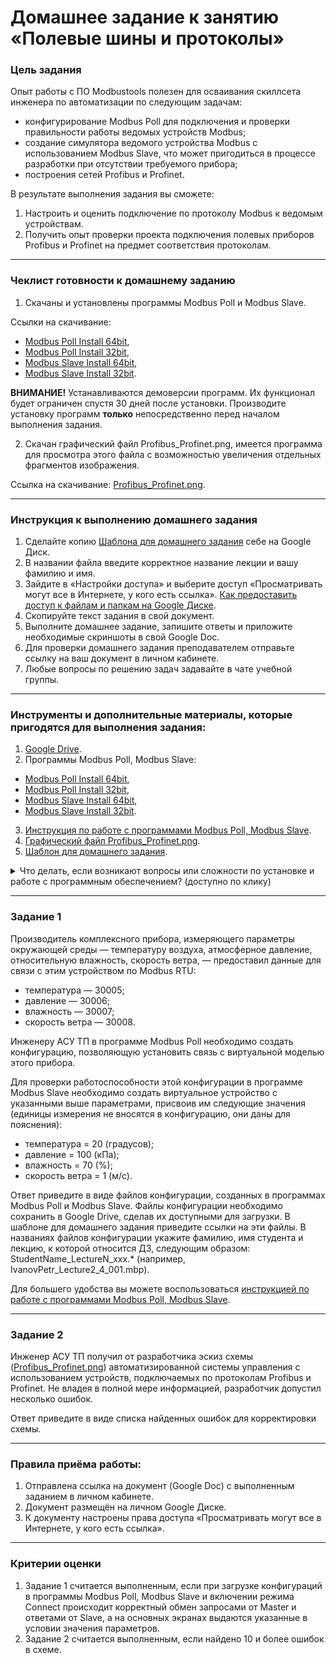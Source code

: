 # Домашнее задание к занятию «Полевые шины и протоколы»

### Цель задания

Опыт работы с ПО Modbustools полезен для осваивания скиллсета инженера по автоматизации по следующим задачам:
- конфигурирование Modbus Poll для подключения и проверки правильности работы ведомых устройств Modbus;
- создание симулятора ведомого устройства Modbus с использованием Modbus Slave, что может пригодиться в процессе разработки при отсутствии требуемого прибора;
- построения сетей Profibus и Profinet.

В результате выполнения задания вы сможете:

1. Настроить и оценить подключение по протоколу Modbus к ведомым устройствам.
2. Получить опыт проверки проекта подключения полевых приборов Profibus и Profinet на предмет соответствия протоколам.

------

### Чеклист готовности к домашнему заданию

1. Скачаны и установлены программы Modbus Poll и Modbus Slave.

Ссылки на скачивание:

- [Modbus Poll Install 64bit](https://www.modbustools.com/download/ModbusPollSetup64Bit.exe "ModbusPoll Install 64bit"),
- [Modbus Poll Install 32bit](https://www.modbustools.com/download/ModbusPollSetup32Bit.exe "ModbusPoll Install 32bit"),
- [Modbus Slave Install 64bit](https://www.modbustools.com/download/ModbusSlaveSetup64Bit.exe "ModbusSlave Install 64bit"),
- [Modbus Slave Install 32bit](https://www.modbustools.com/download/ModbusSlaveSetup32Bit.exe "ModbusSlave Install 32bit").
 
 **ВНИМАНИЕ!** Устанавливаются демоверсии программ. Их функционал будет ограничен спустя 30 дней после установки.
 Производите установку программ **только** непосредственно перед началом выполнения задания.

2. Скачан графический файл Profibus_Profinet.png, имеется программа для просмотра этого файла с возможностью увеличения отдельных фрагментов изображения.

Ссылка на скачивание: [Profibus_Profinet.png](https://drive.google.com/file/d/1Gtwuw8rEgn4vgHE1r3Kd3ztujE-Nw1PD/view?usp=sharing).

------

### Инструкция к выполнению домашнего задания

1. Сделайте копию [Шаблона для домашнего задания](https://docs.google.com/document/d/1J1vT0eQ0yoRP6OOA5sn6MwFeoSLkB6yYO6qvdWaKWW0/edit?usp=sharing) себе на Google Диск.
2. В названии файла введите корректное название лекции и вашу фамилию и имя.
3. Зайдите в «Настройки доступа» и выберите доступ «Просматривать могут все в Интернете, у кого есть ссылка». [Как предоставить доступ к файлам и папкам на Google Диске](https://support.google.com/docs/answer/2494822?hl=ru&co=GENIE.Platform%3DDesktop).
4. Скопируйте текст задания в свой документ.
5. Выполните домашнее задание, запишите ответы и приложите необходимые скриншоты в свой Google Doc.
6. Для проверки домашнего задания преподавателем отправьте ссылку на ваш документ в личном кабинете.
7. Любые вопросы по решению задач задавайте в чате учебной группы.

------

### Инструменты и дополнительные материалы, которые пригодятся для выполнения задания:

1. [Google Drive](https://www.google.com/intl/ru/drive/).
2. Программы Modbus Poll, Modbus Slave:
- [Modbus Poll Install 64bit](https://www.modbustools.com/download/ModbusPollSetup64Bit.exe "ModbusPoll Install 64bit"),
- [Modbus Poll Install 32bit](https://www.modbustools.com/download/ModbusPollSetup32Bit.exe "ModbusPoll Install 32bit"),
- [Modbus Slave Install 64bit](https://www.modbustools.com/download/ModbusSlaveSetup64Bit.exe "ModbusSlave Install 64bit"),
- [Modbus Slave Install 32bit](https://www.modbustools.com/download/ModbusSlaveSetup32Bit.exe "ModbusSlave Install 32bit").
3. [Инструкция по работе с программами Modbus Poll, Modbus Slave](https://docs.google.com/presentation/d/10FJtSidtjtJFQqDTVSlwccb-mRfMvL-lXBGHUfZ5pWY/edit#slide=id.g1144c4bf944_0_529).
4. [Графический файл Profibus_Profinet.png](https://drive.google.com/file/d/1Gtwuw8rEgn4vgHE1r3Kd3ztujE-Nw1PD/view?usp=sharing).
5. [Шаблон для домашнего задания](https://docs.google.com/document/d/1J1vT0eQ0yoRP6OOA5sn6MwFeoSLkB6yYO6qvdWaKWW0/edit?usp=sharing).

<details>
  <summary> Что делать, если возникают вопросы или сложности по установке и работе с программным обеспечением? (доступно по клику)</summary>
  
  
1. Напишите в чат группы или обратиться к координатору в системе обращений студентов на сайте по [ссылке](netology.ru/profile?modal=support&type=new-ticket)

2. Можете написать о своей проблеме в разделе «Вопросы и ответы» к домашнему заданию
  
  ![image](https://github.com/netology-code/pwin-homeworks/blob/homeworks-pae-7/5.1/Q%26A.png)
    ---
  
</details>

------

### Задание 1

Производитель комплексного прибора, измеряющего параметры окружающей среды — температуру воздуха, атмосферное давление, относительную влажность, скорость ветра, — предоставил данные для связи с этим устройством по Modbus RTU:

- температура — 30005;
- давление — 30006;
- влажность — 30007;
- скорость ветра — 30008.

Инженеру АСУ ТП в программе Modbus Poll необходимо создать конфигурацию, позволяющую установить связь с виртуальной моделью этого прибора.

Для проверки работоспособности этой конфигурации в программе Modbus Slave необходимо создать виртуальное устройство с указанными выше параметрами, присвоив им следующие значения (единицы измерения не вносятся в конфигурацию, они даны для пояснения):

- температура = 20 (градусов);
- давление = 100 (кПа);
- влажность = 70 (%);
- скорость ветра = 1 (м/с).

Ответ приведите в виде файлов конфигурации, созданных в программах Modbus Poll и Modbus Slave. Файлы конфигурации необходимо сохранить в Google Drive, сделав их доступными для загрузки. В шаблоне для домашнего задания приведите ссылки на эти файлы. В названиях файлов конфигурации укажите фамилию, имя студента и лекцию, к которой относится ДЗ, следующим образом: StudentName_LectureN_xxx.* (например, IvanovPetr_Lecture2_4_001.mbp).

Для большего удобства вы можете воспользоваться [инструкцией по работе с программами Modbus Poll, Modbus Slave](https://docs.google.com/presentation/d/10FJtSidtjtJFQqDTVSlwccb-mRfMvL-lXBGHUfZ5pWY/edit#slide=id.g1144c4bf944_0_529).

------

### Задание 2

Инженер АСУ ТП получил от разработчика эскиз схемы ([Profibus_Profinet.png](https://drive.google.com/file/d/1Gtwuw8rEgn4vgHE1r3Kd3ztujE-Nw1PD/view?usp=sharing)) автоматизированной системы управления с использованием устройств, подключаемых по протоколам Profibus и Profinet.
Не владея в полной мере информацией, разработчик допустил несколько ошибок.

Ответ приведите в виде списка найденных ошибок для корректировки схемы.

------

### Правила приёма работы:

1. Отправлена ссылка на документ (Google Doc) с выполненным заданием в личном кабинете.
2. Документ размещён на личном Google Диске.
3. К документу настроены права доступа «Просматривать могут все в Интернете, у кого есть ссылка».

------

### Критерии оценки

1. Задание 1 считается выполненным, если при загрузке конфигураций в программы Modbus Poll, Modbus Slave и включении режима Connect происходит корректный обмен запросами от Master и ответами от Slave, а на основных экранах выдаются указанные в условии значения параметров.
2. Задание 2 считается выполненным, если найдено 10 и более ошибок в схеме.

